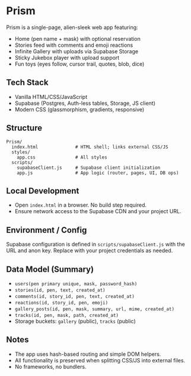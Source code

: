 # Prism

Prism is a single-page, alien-sleek web app featuring:

- Home (pen name + mask) with optional reservation
- Stories feed with comments and emoji reactions
- Infinite Gallery with uploads via Supabase Storage
- Sticky Jukebox player with upload support
- Fun toys (eyes follow, cursor trail, quotes, blob, dice)

## Tech Stack

- Vanilla HTML/CSS/JavaScript
- Supabase (Postgres, Auth-less tables, Storage, JS client)
- Modern CSS (glassmorphism, gradients, responsive)

## Structure

```
Prism/
  index.html              # HTML shell; links external CSS/JS
  styles/
    app.css               # All styles
  scripts/
    supabaseClient.js     # Supabase client initialization
    app.js                # App logic (router, pages, UI, DB ops)
```

## Local Development

- Open `index.html` in a browser. No build step required.
- Ensure network access to the Supabase CDN and your project URL.

## Environment / Config

Supabase configuration is defined in `scripts/supabaseClient.js` with the URL and anon key. Replace with your project credentials as needed.

## Data Model (Summary)

- `users(pen primary unique, mask, password_hash)`
- `stories(id, pen, text, created_at)`
- `comments(id, story_id, pen, text, created_at)`
- `reactions(id, story_id, pen, emoji)`
- `gallery_posts(id, pen, mask, summary, url, mime, created_at)`
- `tracks(id, pen, mask, path, created_at)`
- Storage buckets: `gallery` (public), `tracks` (public)

## Notes

- The app uses hash-based routing and simple DOM helpers.
- All functionality is preserved when splitting CSS/JS into external files.
- No frameworks, no bundlers.
